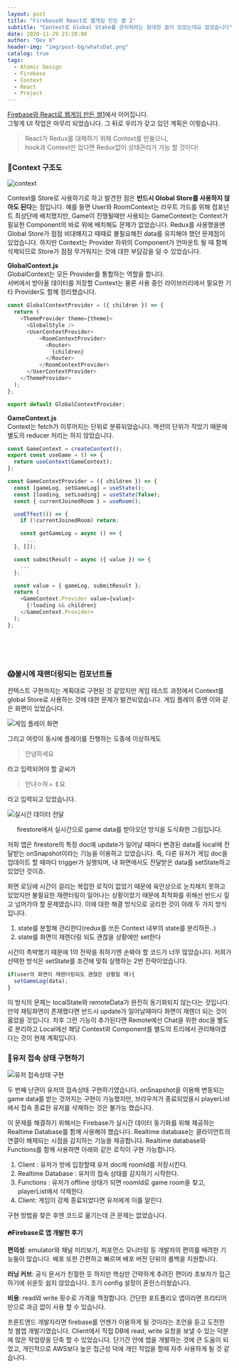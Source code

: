 ```yaml
---
layout: post
title: "Firebase와 React로 웹게임 만든 썰 2"
subtitle: "Context로 Global State를 관리하려는 원대한 꿈이 있었는데요 없었습니다"
date: 2020-11-29 23:28:00
author: "Dev X"
header-img: "img/post-bg/whatsDat.png"
catalog: true
tags:
  - Atomic Design
  - Firebase
  - Context
  - React
  - Project
---
```


[Firebase와 React로 웹게임 만든 썰1]()에서 이어집니다.<br/>
그렇게 UI 작업은 마무리 되었습니다. 그 뒤로 우리가 갖고 있던 계획은 이렇습니다.

> React가 Redux를 대체하기 위해 Context를 만들으니,<br/>
> hook과 Context만 있다면 Redux없이 상태관리가 가능 할 것이다!


### 🧾Context 구조도

![context](https://i.ibb.co/W51BMzZ/context.png)


Context를 Store로 사용하기로 하고 발견한 점은 **반드시 Global Store를 사용하지 않아도 된다**는 점입니다. 예를 들면 User와 RoomContext는 라우트 가드를 위해 컴포넌트 최상단에 배치했지만, Game이 진행될때만 사용되는 GameContext는 Context가 필요한 Component의 바로 위에 배치해도 문제가 없었습니다. Redux를 사용했을땐 Global Store가 점점 비대해지고 때때로 불필요해진 data를 유지해야 했던 문제점이 있었습니다. 하지만 Context는 Provider 하위의 Component가 언마운트 될 때 함께 삭제되므로 Store가 점점 무거워지는 것에 대한 부담감을 덜 수 있었습니다.


**GlobalContext.js**<br/>
GlobalContext는 모든 Provider를 통합하는 역할을 합니다.<br/>
서버에서 받아올 데이터를 저장할 Context는 물론 사용 중인 라이브러리에서 필요한 기타 Provider도 함께 정리했습니다.
```js
const GlobalContextProvider = ({ children }) => {
  return (
    <ThemeProvider theme={theme}>
      <GlobalStyle />
      <UserContextProvider>
          <RoomContextProvider>
            <Router>
              {children}
            </Router>
          </RoomContextProvider>
      </UserContextProvider>
    </ThemeProvider>
  );
};

export default GlobalContextProvider;
```

**GameContext.js**<br/>
Context는 fetch가 이루어지는 단위로 분류되었습니다. 액션의 단위가 작았기 때문에 별도의 reducer 처리는 하지 않았습니다.
```js
const GameContext = createContext();
export const useGame = () => {
  return useContext(GameContext);
};

const GameContextProvider = ({ children }) => {
  const [gameLog, setGameLog] = useState();
  const [loading, setLoading] = useState(false);
  const { currentJoinedRoom } = useRoom();

  useEffect(() => {
    if (!currentJoinedRoom) return;

    const getGameLog = async () => {
      ...
  }, []);

  const submitResult = async ({ value }) => {
    ...
  };

  const value = { gameLog, submitResult };
  return (
    <GameContext.Provider value={value}>
      {!loading && children}
    </GameContext.Provider>
  );
};
```
<br/><br/><br/>

### 😱불시에 재랜더링되는 컴포넌트들

컨텍스트 구현까지는 계획대로 구현된 것 같았지만 게임 테스트 과정에서 Context를 global Store로 사용하는 것에 대한 문제가 발견되었습니다. 게임 플레이 중엔 이와 같은 화면이 있었습니다.

![게임 플레이 화면](https://i.ibb.co/gz5rXp6/image.png)

그리고 여럿이 동시에 플레이를 진행하는 도중에 이상하게도

> 안녕하세요<br/>

라고 입력되어야 할 글씨가<br/>

> 안녀ㅇ하ㅅㅔ요<br/>

라고 입력되고 있었습니다.

![실시간 데이터 전달](https://i.ibb.co/GTG5Fvs/touchicon-180.png)
<center>firestore에서 실시간으로 game data를 받아오던 방식을 도식화한 그림입니다.</center>

저희 앱은 firestore의 특정 doc에 update가 일어날 때마다 변경된 data를 local에 전달받는 onSnapshot이라는 기능을 이용하고 있었습니다. 즉, 다른 유저가 게임 doc을 업데이트 할 때마다 trigger가 실행되며, 내 화면에서도 전달받은 data를 setState하고 있었던 것이죠.

화면 로딩에 시간이 걸리는 복잡한 로직이 없었기 때문에 육안상으로 눈치채지 못하고 있었지만 불필요한 재랜터링이 일어나는 상황이었기 때문에 최적화를 위해선 반드시 짚고 넘어가야 할 문제였습니다. 이에 대한 해결 방식으로 궁리한 것이 아래 두 가지 방식입니다.

1. state를 분할해 관리한다(redux를 쓰든 Context 내부의 state를 분리하든..)
2. state를 화면이 재렌더링 되도 괜찮을 상황에만 set한다

시간이 촉박했기 때문에 1의 전략을 취하기엔 손봐야 할 코드가 너무 많았습니다. 저희가 선택한 방식은 setState를 조건에 맞춰 실행하는 2번 전략이었습니다.

```js
if(user의 화면이 재렌더링되도 괜찮은 상황일 때){
  setGameLog(data);
}
```

이 방식의 문제는 localState와 remoteData가 완전히 동기화되지 않는다는 것입니다. 만약 채팅화면이 존재했다면 반드시 update가 일어날때마다 화면이 재렌더 되는 것이 옳았을 것입니다. 차후 그런 기능이 추가된다면 Remote에선 Chat을 위한 doc을 별도로 분리하고 Local에선 해당 Context와 Component를 별도의 트리에서 관리해야겠다는 것이 현재 계획입니다.


### 👋유저 접속 상태 구현하기

![유저 접속상태 구현](https://i.ibb.co/HtCNGD9/1.png)

두 번째 난관이 유저의 접속상태 구현하기였습니다. onSnapshot을 이용해 변동되는 game data를 받는 것까지는 구현이 가능했지만, 브라우저가 종료되었을시 playerList에서 접속 종료한 유저를 삭제하는 것은 불가능 했습니다.

이 문제를 해결하기 위해서는 Firebase가 실시간 데이터 동기화를 위해 제공하는 Realtime Database를 함께 사용해야 했습니다. Realtime database는 클라이언트의 연결이 해제되는 시점을 감지하는 기능을 제공합니다. Realtime database와 Functions를 함께 사용하면 아래와 같은 로직이 구현 가능합니다.

1. Client : 유저가 방에 입장할때 유저 doc에 roomId를 저장시킨다.
2. Realtime Database : 유저의 접속 상태를 감지하기 시작한다.
3. Functions : 유저가 offline 상태가 되면 roomId로 game room을 찾고, playerList에서 삭제한다.
4. Client: 게임이 강제 종료되었다면 유저에게 이를 알린다.

구현 방법을 찾은 후엔 코드로 옮기는데 큰 문제는 없었습니다.


#### 🔥Firebase로 앱 개발한 후기

**편의성**: emulator와 채널 미리보기, 퍼포먼스 모니터링 등 개발자의 편의를 배려한 기능들이 많습니다. 배포 또한 간편하고 빠르며 배포 버전 단위의 롤백을 지원합니다.<br/>

**러닝 커브**: 공식 문서가 친절한 듯 하지만 핵심만 간략하게 추려진 편이라 초보자가 접근하기에 쉬운듯 쉽지 않았습니다. 초기 config 설정이 혼란스러웠습니다. <br/>

**비용**: read와 write 횟수로 가격을 책정합니다. 간단한 포트폴리오 앱이라면 프리티어만으로 과금 없이 사용 할 수 있습니다. <br/>

프론트앤드 개발자라면 firebase를 언젠가 이용하게 될 것이라는 조언을 듣고 도전한 첫 웹앱 개발기였습니다. Client에서 직접 DB에 read, write 요청을 보낼 수 있는 덕분에 많은 작업량을 단축 할 수 있었습니다. 단기간 안에 앱을 개발하는 것에 큰 도움이 되었고, 개인적으로 AWS보다 높은 접근성 덕에 개인 작업을 할때 자주 사용하게 될 것 같습니다.